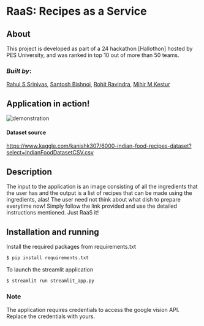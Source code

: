 # RaaS: Recipes as a Service
## About
This project is developed as part of a 24 hackathon [Hallothon] hosted by PES University, and was ranked in top 10 out of more than 50 teams.
### *Built by*:
[Rahul S Srinivas](https://www.linkedin.com/in/rahulssrinivas/), [Santosh Bishnoi](https://github.com/santoshbishnoi), [Rohit Ravindra](https://github.com/sir-rohitravindra), [Mihir M Kestur](https://github.com/mihirkestur)


## Application in action!
![demonstration](./media/demo.gif)

#### Dataset source
https://www.kaggle.com/kanishk307/6000-indian-food-recipes-dataset?select=IndianFoodDatasetCSV.csv

## Description
The input to the application is an image consisting of all the ingredients that the user has and the output is a list of recipes that can be made using the ingredients, alas! The user need not think about what dish to prepare everytime now! Simply follow the link provided and use the detailed instructions mentioned. Just RaaS it! 

## Installation and running

Install the required packages from requirements.txt
```bash
$ pip install requirements.txt
```
To launch the streamlit application
```bash
$ streamlit run streamlit_app.py
```

### Note 
The application requires credentials to access the google vision API. Replace the credentials with yours.